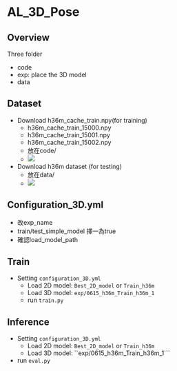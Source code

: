 # AL_3D_Pose

## Overview
Three folder
- code
- exp: place the 3D model
- data
## Dataset

- Download h36m_cache_train.npy(for training)
    - h36m_cache_train_15000.npy
    - h36m_cache_train_15001.npy
    - h36m_cache_train_15002.npy
    - 放在code/
    - ![](https://i.imgur.com/6rZ9bBY.png)
- Download h36m dataset (for testing)
    - 放在data/
    - ![](https://i.imgur.com/IBnJdyY.png)

## Configuration_3D.yml
- 改exp_name
- train/test_simple_model 擇一為true
- 確認load_model_path

## Train
- Setting ```configuration_3D.yml```
    - Load 2D model: ```Best_2D_model``` or ```Train_h36m``` 
    - Load 3D model: ```exp/0615_h36m_Train_h36m_1```
    - run ```train.py```
## Inference
- Setting ```configuration_3D.yml```
    - Load 2D model: ```Best_2D_model``` or ```Train_h36m``` 
    - Load 3D model: ``exp/0615_h36m_Train_h36m_1```
- run ```eval.py```
